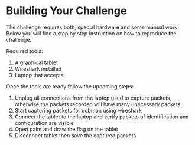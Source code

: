 # Building Your Challenge

The challenge requires both, special hardware and some manual work. Below you will find a step by step instruction on how to reproduce the challenge.

Required tools:

1. A graphical tablet
1. Wireshark installed
1. Laptop that accepts 

Once the tools are ready follow the upcoming steps:

1. Unplug all connections from the laptop used to capture packets, otherwise the packets recorded will have many unecessary packets.
1. Start capturing packets for ucbmon using wireshark
1. Connect the tablet to the laptop and verify packets of identification and configuration are visible
1. Open paint and draw the flag on the tablet
1. Disconnect tablet then save the captured packets